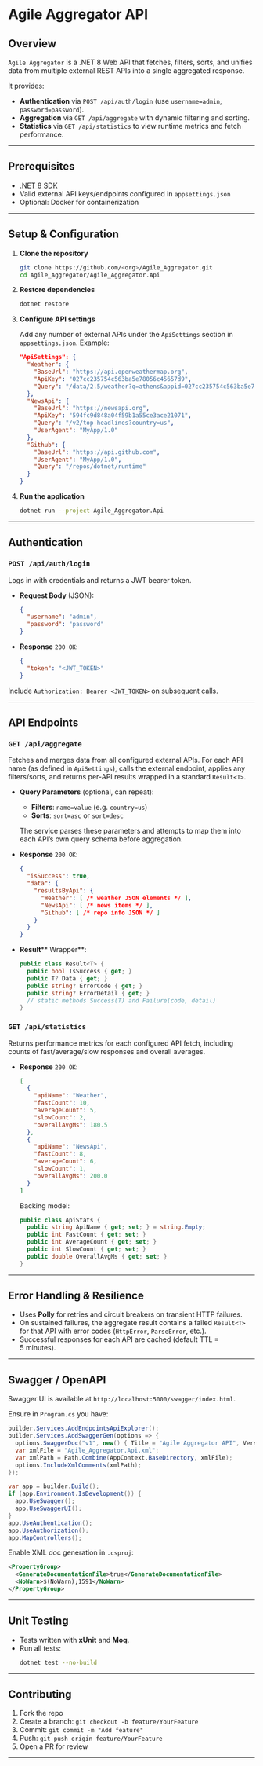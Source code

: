 # Agile Aggregator API

## Overview

`Agile Aggregator` is a .NET 8 Web API that fetches, filters, sorts, and unifies data from multiple external REST APIs into a single aggregated response.

It provides:

- **Authentication** via `POST /api/auth/login` (use `username=admin`, `password=password`).
- **Aggregation** via `GET /api/aggregate` with dynamic filtering and sorting.
- **Statistics** via `GET /api/statistics` to view runtime metrics and fetch performance.

---

## Prerequisites

- [.NET 8 SDK](https://dotnet.microsoft.com/download)
- Valid external API keys/endpoints configured in `appsettings.json`
- Optional: Docker for containerization

---

## Setup & Configuration

1. **Clone the repository**

   ```bash
   git clone https://github.com/<org>/Agile_Aggregator.git
   cd Agile_Aggregator/Agile_Aggregator.Api
   ```

2. **Restore dependencies**

   ```bash
   dotnet restore
   ```

3. **Configure API settings**

   Add any number of external APIs under the `ApiSettings` section in `appsettings.json`. Example:

   ```json
   "ApiSettings": {
     "Weather": {
       "BaseUrl": "https://api.openweathermap.org",
       "ApiKey": "027cc235754c563ba5e78056c45657d9",
       "Query": "/data/2.5/weather?q=athens&appid=027cc235754c563ba5e78056c45657d9"
     },
     "NewsApi": {
       "BaseUrl": "https://newsapi.org",
       "ApiKey": "594fc9d848a04f59b1a55ce3ace21071",
       "Query": "/v2/top-headlines?country=us",
       "UserAgent": "MyApp/1.0"
     },
     "Github": {
       "BaseUrl": "https://api.github.com",
       "UserAgent": "MyApp/1.0",
       "Query": "/repos/dotnet/runtime"
     }
   }
   ```

4. **Run the application**

   ```bash
   dotnet run --project Agile_Aggregator.Api
   ```

---

## Authentication

### `POST /api/auth/login`

Logs in with credentials and returns a JWT bearer token.

- **Request Body** (JSON):
  ```json
  {
    "username": "admin",
    "password": "password"
  }
  ```
- **Response** `200 OK`:
  ```json
  {
    "token": "<JWT_TOKEN>"
  }
  ```

Include `Authorization: Bearer <JWT_TOKEN>` on subsequent calls.

---

## API Endpoints

### `GET /api/aggregate`

Fetches and merges data from all configured external APIs. For each API name (as defined in `ApiSettings`), calls the external endpoint, applies any filters/sorts, and returns per-API results wrapped in a standard `Result<T>`.

- **Query Parameters** (optional, can repeat):

  - **Filters**: `name=value` (e.g. `country=us`)
  - **Sorts**: `sort=asc` or `sort=desc`

  The service parses these parameters and attempts to map them into each API’s own query schema before aggregation.

- **Response** `200 OK`:

  ```json
  {
    "isSuccess": true,
    "data": {
      "resultsByApi": {
        "Weather": [ /* weather JSON elements */ ],
        "NewsApi": [ /* news items */ ],
        "Github": [ /* repo info JSON */ ]
      }
    }
  }
  ```

- **Result**** Wrapper**:

  ```csharp
  public class Result<T> {
    public bool IsSuccess { get; }
    public T? Data { get; }
    public string? ErrorCode { get; }
    public string? ErrorDetail { get; }
    // static methods Success(T) and Failure(code, detail)
  }
  ```

### `GET /api/statistics`

Returns performance metrics for each configured API fetch, including counts of fast/average/slow responses and overall averages.

- **Response** `200 OK`:
  ```json
  [
    {
      "apiName": "Weather",
      "fastCount": 10,
      "averageCount": 5,
      "slowCount": 2,
      "overallAvgMs": 180.5
    },
    {
      "apiName": "NewsApi",
      "fastCount": 8,
      "averageCount": 6,
      "slowCount": 1,
      "overallAvgMs": 200.0
    }
  ]
  ```
  Backing model:
  ```csharp
  public class ApiStats {
    public string ApiName { get; set; } = string.Empty;
    public int FastCount { get; set; }
    public int AverageCount { get; set; }
    public int SlowCount { get; set; }
    public double OverallAvgMs { get; set; }
  }
  ```

---

## Error Handling & Resilience

- Uses **Polly** for retries and circuit breakers on transient HTTP failures.
- On sustained failures, the aggregate result contains a failed `Result<T>` for that API with error codes (`HttpError`, `ParseError`, etc.).
- Successful responses for each API are cached (default TTL = 5 minutes).

---

## Swagger / OpenAPI

Swagger UI is available at `http://localhost:5000/swagger/index.html`.

Ensure in `Program.cs` you have:

```csharp
builder.Services.AddEndpointsApiExplorer();
builder.Services.AddSwaggerGen(options => {
  options.SwaggerDoc("v1", new() { Title = "Agile Aggregator API", Version = "v1" });
  var xmlFile = "Agile_Aggregator.Api.xml";
  var xmlPath = Path.Combine(AppContext.BaseDirectory, xmlFile);
  options.IncludeXmlComments(xmlPath);
});

var app = builder.Build();
if (app.Environment.IsDevelopment()) {
  app.UseSwagger();
  app.UseSwaggerUI();
}
app.UseAuthentication();
app.UseAuthorization();
app.MapControllers();
```

Enable XML doc generation in `.csproj`:

```xml
<PropertyGroup>
  <GenerateDocumentationFile>true</GenerateDocumentationFile>
  <NoWarn>$(NoWarn);1591</NoWarn>
</PropertyGroup>
```

---

## Unit Testing

- Tests written with **xUnit** and **Moq**.
- Run all tests:
  ```bash
  dotnet test --no-build
  ```

---

## Contributing

1. Fork the repo
2. Create a branch: `git checkout -b feature/YourFeature`
3. Commit: `git commit -m "Add feature"`
4. Push: `git push origin feature/YourFeature`
5. Open a PR for review

---




